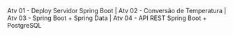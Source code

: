 Atv 01 - Deploy Servidor Spring Boot | 
Atv 02 - Conversão de Temperatura |
Atv 03 - Spring Boot + Spring Data |
Atv 04 - API REST Spring Boot + PostgreSQL 
